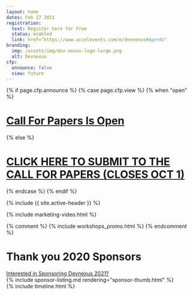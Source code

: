 ```yaml
---
layout: home
dates: Feb 17 2021
registration:
  text: Register here for Free
  status: enabled
  link: href="https://www.accelevents.com/e/devnexus#Agenda" 
branding:
  img: /assets/img/dev-nexus-logo-large.png
  alt: Devnexus
cfp:
  announce: false
  view: future 
---
```


{% if page.cfp.announce %}
{% case page.cfp.view %}
  {% when "open" %}
  <div class="featured-header">
    <h1 class="top-intro"><a href="/call-for-papers">Call For Papers Is Open</a></h1>
  </div>
  {% else %}
  <div class="featured-header">
    <h1 class="top-intro"><a href="/call-for-papers">CLICK HERE TO SUBMIT TO THE CALL FOR PAPERS (CLOSES OCT 1)</a></h1>
  </div>
{% endcase %}  
{% endif %}

{% include {{ site.active-header }} %}

{% include marketing-video.html %}

{% comment %}
 {% include workshops_promo.html %} 
{% endcomment %} 

<div class="row">
<a name="sponsorlist"></a>
      <div class="featured-header">
        <h1>Thank you 2020 Sponsors</h1>
        <a class="action-header" href="https://ajug.typeform.com/to/BTa7bZ">Interested in Sponsoring Devnexus 2021?</a>
      </div>
{% include sponsor-listing.md rendering="sponsor-thumb.html" %}
</div>
<div>
<a name="timeline"></a>
{% include timeline.html %}
</div>

